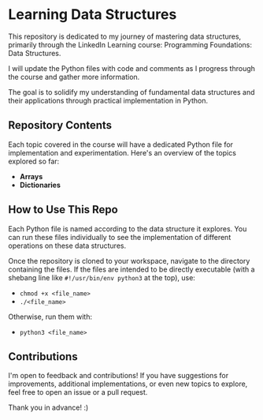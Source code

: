 # Learning Data Structures

This repository is dedicated to my journey of mastering data structures, primarily through the LinkedIn Learning course: Programming Foundations: Data Structures.

I will update the Python files with code and comments as I progress through the course and gather more information.

The goal is to solidify my understanding of fundamental data structures and their applications through practical implementation in Python.

## Repository Contents
Each topic covered in the course will have a dedicated Python file for implementation and experimentation. Here's an overview of the topics explored so far:
- **Arrays**
- **Dictionaries**

## How to Use This Repo
Each Python file is named according to the data structure it explores. You can run these files individually to see the implementation of different operations on these data structures.

Once the repository is cloned to your workspace, navigate to the directory containing the files. If the files are intended to be directly executable (with a shebang line like `#!/usr/bin/env python3` at the top), use:
- `chmod +x <file_name>`
- `./<file_name>`

Otherwise, run them with:
- `python3 <file_name>`

## Contributions
I'm open to feedback and contributions! If you have suggestions for improvements, additional implementations, or even new topics to explore, feel free to open an issue or a pull request.

Thank you in advance! :)
